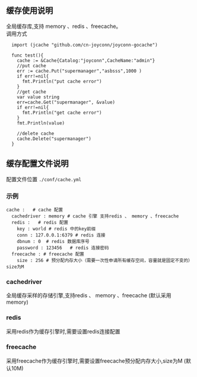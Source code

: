## 缓存使用说明
全局缓存库,支持 memory 、redis 、freecache。  
调用方式 
```
  import (jcache "github.com/cn-joyconn/joyconn-gocache")
  
  func test(){
    cache := &Cache{Catalog:"joyconn",CacheName:"admin"}
    //put cache
    err := cache.Put("supermanager","asbsss",1000 )
    if err!=nil{
      fmt.Println("put cache error")
    }
    //get cache
    var value string
    err=cache.Get("supermanager", &value)
    if err!=nil{
      fmt.Println("get cache error")
    }
    fmt.Println(value)

    //delete cache
    cache.Delete("supermanager")
  }
```
## 缓存配置文件说明
配置文件位置 `` ./conf/cache.yml ``
### 示例
```
cache :   # cache 配置
  cachedriver : memory # cache 引擎 支持redis 、 memory 、freecache
  redis :   # redis 配置
    key : world # redis 中的key前缀
    conn : 127.0.0.1:6379 # redis 连接
    dbnum : 0  # redis 数据库序号
    password : 123456   # redis 连接密码
  freecache : # freecache 配置
    size : 256 # 预分配内存大小（需要一次性申请所有缓存空间，容量就是固定不变的） size为M
```
### cachedriver
 全局缓存采样的存储引擎,支持redis 、 memory 、freecache (默认采用memory)

### redis
采用redis作为缓存引擎时,需要设置redis连接配置


### freecache
采用freecache作为缓存引擎时,需要设置freecache预分配内存大小,size为M (默认10M)


